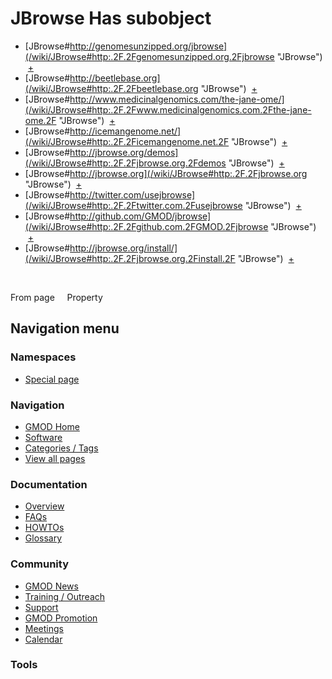 



<span id="top"></span>




# <span dir="auto">JBrowse Has subobject</span>






  

- [JBrowse#http://genomesunzipped.org/jbrowse](/wiki/JBrowse#http:.2F.2Fgenomesunzipped.org.2Fjbrowse "JBrowse")
   <span class="smwbrowse">[+](/wiki/Special%253ABrowse/JBrowse-23http%253A-2F-2Fgenomesunzipped.org-2Fjbrowse "Special%253ABrowse/JBrowse-23http%253A-2F-2Fgenomesunzipped.org-2Fjbrowse")</span>
- [JBrowse#http://beetlebase.org](/wiki/JBrowse#http:.2F.2Fbeetlebase.org "JBrowse")
   <span class="smwbrowse">[+](/wiki/Special%253ABrowse/JBrowse-23http%253A-2F-2Fbeetlebase.org "Special%253ABrowse/JBrowse-23http%253A-2F-2Fbeetlebase.org")</span>
- [JBrowse#http://www.medicinalgenomics.com/the-jane-ome/](/wiki/JBrowse#http:.2F.2Fwww.medicinalgenomics.com.2Fthe-jane-ome.2F "JBrowse")
   <span class="smwbrowse">[+](/wiki/Special%253ABrowse/JBrowse-23http%253A-2F-2Fwww.medicinalgenomics.com-2Fthe-2Djane-2Dome-2F "Special%253ABrowse/JBrowse-23http%253A-2F-2Fwww.medicinalgenomics.com-2Fthe-2Djane-2Dome-2F")</span>
- [JBrowse#http://icemangenome.net/‎](/wiki/JBrowse#http:.2F.2Ficemangenome.net.2F "JBrowse")
   <span class="smwbrowse">[+](/wiki/Special%253ABrowse/JBrowse-23http%253A-2F-2Ficemangenome.net-2F "Special%253ABrowse/JBrowse-23http%253A-2F-2Ficemangenome.net-2F")</span>
- [JBrowse#http://jbrowse.org/demos](/wiki/JBrowse#http:.2F.2Fjbrowse.org.2Fdemos "JBrowse")
   <span class="smwbrowse">[+](/wiki/Special%253ABrowse/JBrowse-23http%253A-2F-2Fjbrowse.org-2Fdemos "Special%253ABrowse/JBrowse-23http%253A-2F-2Fjbrowse.org-2Fdemos")</span>
- [JBrowse#http://jbrowse.org](/wiki/JBrowse#http:.2F.2Fjbrowse.org "JBrowse")
   <span class="smwbrowse">[+](/wiki/Special%253ABrowse/JBrowse-23http%253A-2F-2Fjbrowse.org "Special%253ABrowse/JBrowse-23http%253A-2F-2Fjbrowse.org")</span>
- [JBrowse#http://twitter.com/usejbrowse](/wiki/JBrowse#http:.2F.2Ftwitter.com.2Fusejbrowse "JBrowse")
   <span class="smwbrowse">[+](/wiki/Special%253ABrowse/JBrowse-23http%253A-2F-2Ftwitter.com-2Fusejbrowse "Special%253ABrowse/JBrowse-23http%253A-2F-2Ftwitter.com-2Fusejbrowse")</span>
- [JBrowse#http://github.com/GMOD/jbrowse](/wiki/JBrowse#http:.2F.2Fgithub.com.2FGMOD.2Fjbrowse "JBrowse")
   <span class="smwbrowse">[+](/wiki/Special%253ABrowse/JBrowse-23http%253A-2F-2Fgithub.com-2FGMOD-2Fjbrowse "Special%253ABrowse/JBrowse-23http%253A-2F-2Fgithub.com-2FGMOD-2Fjbrowse")</span>
- [JBrowse#http://jbrowse.org/install/](/wiki/JBrowse#http:.2F.2Fjbrowse.org.2Finstall.2F "JBrowse")
   <span class="smwbrowse">[+](/wiki/Special%253ABrowse/JBrowse-23http%253A-2F-2Fjbrowse.org-2Finstall-2F "Special%253ABrowse/JBrowse-23http%253A-2F-2Fjbrowse.org-2Finstall-2F")</span>

 

From page     Property








## Navigation menu



### Namespaces

- <span id="ca-nstab-special">[Special
  page](/wiki/Special%253APageProperty/JBrowse%253A%253AHas_subobject "This is a special page, you cannot edit the page itself")</span>






### Navigation



- <span id="n-GMOD-Home">[GMOD Home](/wiki/Main_Page)</span>
- <span id="n-Software">[Software](/wiki/GMOD_Components)</span>
- <span id="n-Categories-.2F-Tags">[Categories /
  Tags](/wiki/Categories)</span>
- <span id="n-View-all-pages">[View all
  pages](/wiki/Special:AllPages)</span>




### Documentation



- <span id="n-Overview">[Overview](/wiki/Overview)</span>
- <span id="n-FAQs">[FAQs](/wiki/Category%253AFAQ)</span>
- <span id="n-HOWTOs">[HOWTOs](/wiki/Category%253AHOWTO)</span>
- <span id="n-Glossary">[Glossary](/wiki/Glossary)</span>




### Community



- <span id="n-GMOD-News">[GMOD News](/wiki/GMOD_News)</span>
- <span id="n-Training-.2F-Outreach">[Training /
  Outreach](/wiki/Training_and_Outreach)</span>
- <span id="n-Support">[Support](/wiki/Support)</span>
- <span id="n-GMOD-Promotion">[GMOD
  Promotion](/wiki/GMOD_Promotion)</span>
- <span id="n-Meetings">[Meetings](/wiki/Meetings)</span>
- <span id="n-Calendar">[Calendar](/wiki/Calendar)</span>




### Tools












<!-- -->




